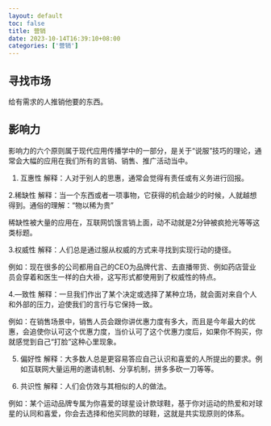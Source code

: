 ```yaml
---
layout: default
toc: false
title: 营销
date: 2023-10-14T16:39:10+08:00
categories: ['营销']
---
```


## 寻找市场

给有需求的人推销他要的东西。 

## 影响力

影响力的六个原则属于现代应用传播学中的一部分，是关于“说服”技巧的理论，通常会大幅的应用在我们所有的言销、销售、推广活动当中。

<!--more-->

1. 互惠性
解释：人对于别人的思惠，通常会觉得有责任或有义务进行回报。

2.稀缺性
解释：当一个东西或者一项事物，它获得的机会越少的时候，人就越想得到。通俗的理解：“物以稀为贵”

稀缺性被大量的应用在，互联网饥饿言销上面，动不动就是2分钟被疯抢光等等这类标题。

3.权威性
解释：人们总是通过服从权威的方式来寻找到实现行动的捷径。

例如：现在很多的公司都用自己的CEO为品牌代言、去直播带货、例如药店营业员会穿着和医生一样的白大褂，这写形式都使用到了权威性的特点。

4.—致性
解释：一旦我们作出了某个决定或选择了某种立场，就会面对来自个人和外部的压力，迫使我们的言行与它保持一致。

例如：在销售场景中，销售人员会跟你讲优惠力度有多大，而且是今年最大的优惠，会追使你认可这个优惠力度，当价认可了这个优惠力度后，如果你不购买，你就感觉到自己“打脸”这种心里现象。

5. 偏好性
解释：大多数人总是更容易答应自己认识和喜爱的人所提出的要求。例如互联网大量运用的邀请机制、分享机制，拼多多砍一刀等等。

6. 共识性
解释：人们会仿效与其相似的人的做法。

例如：某个运动品牌专属为你喜爱的球星设计款球鞋，基于你对运动的热爱和对球星的认同和喜爱，你会去选择和他买同款的球鞋，这就是共实现原则的体系。
